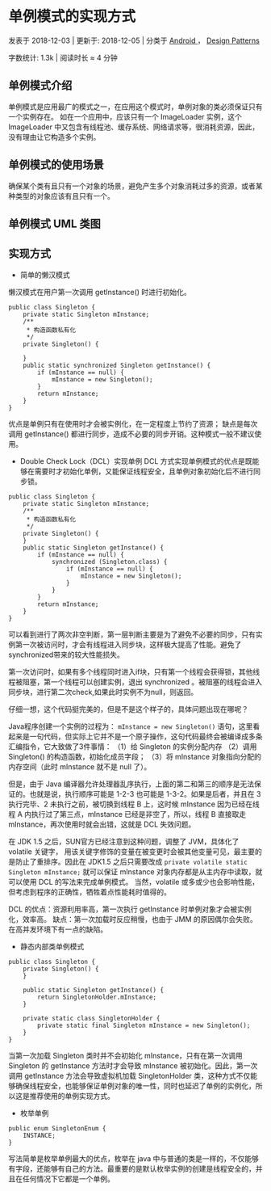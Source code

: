 # 单例模式的实现方式

 发表于 2018-12-03 | 更新于: 2018-12-05 | 分类于 [Android ](http://android9527.com/categories/Android/)， [Design Patterns](http://android9527.com/categories/Android/Design-Patterns/)

 字数统计: 1.3k | 阅读时长 ≈ 4 分钟

## 单例模式介绍

单例模式是应用最广的模式之一，在应用这个模式时，单例对象的类必须保证只有一个实例存在。
如在一个应用中，应该只有一个 ImageLoader 实例，这个 ImageLoader 中又包含有线程池、缓存系统、网络请求等，很消耗资源，因此，没有理由让它构造多个实例。

## 单例模式的使用场景

确保某个类有且只有一个对象的场景，避免产生多个对象消耗过多的资源，或者某种类型的对象应该有且只有一个。



## 单例模式 UML 类图

## 实现方式

- 简单的懒汉模式

懒汉模式在用户第一次调用 getInstance() 时进行初始化。

```
public class Singleton {
    private static Singleton mInstance;
    /**
     * 构造函数私有化
     */
    private Singleton() {

    }
    public static synchronized Singleton getInstance() {
        if (mInstance == null) {
            mInstance = new Singleton();
        }
        return mInstance;
    }
}
```



优点是单例只有在使用时才会被实例化，在一定程度上节约了资源；
缺点是每次调用 getInstance() 都进行同步，造成不必要的同步开销。这种模式一般不建议使用。

- Double Check Lock（DCL）实现单例
  DCL 方式实现单例模式的优点是既能够在需要时才初始化单例，又能保证线程安全，且单例对象初始化后不进行同步锁。

```
public class Singleton {
    private static Singleton mInstance;
    /**
     * 构造函数私有化
     */
    private Singleton() {
    }
    public static Singleton getInstance() {
        if (mInstance == null) {
            synchronized (Singleton.class) {
                if (mInstance == null) {
                    mInstance = new Singleton();
                }
            }
        }
        return mInstance;
    }
}
```

可以看到进行了两次非空判断，第一层判断主要是为了避免不必要的同步，只有实例第一次被访问时，才会有线程进入同步块，这样极大提高了性能。避免了synchronized带来的较大性能损失。

第一次访问时，如果有多个线程同时进入if块，只有第一个线程会获得锁，其他线程被阻塞，第一个线程可以创建实例，退出 synchronized 。被阻塞的线程会进入同步块，进行第二次check,如果此时实例不为null，则返回。

仔细一想，这个代码挺完美的，但是不是这个样子的，具体问题出现在哪呢？

Java程序创建一个实例的过程为： `mInstance = new Singleton()` 语句，这里看起来是一句代码，但实际上它并不是一个原子操作，这句代码最终会被编译成多条汇编指令，它大致做了3件事情：
（1）给 Singleton 的实例分配内存
（2）调用 Singleton() 的构造函数，初始化成员字段；
（3）将 mInstance 对象指向分配的内存空间（此时 mInstance 就不是 null 了）。

但是，由于 Java 编译器允许处理器乱序执行，上面的第二和第三的顺序是无法保证的。也就是说，执行顺序可能是 1-2-3 也可能是 1-3-2。如果是后者，并且在 3 执行完毕、2 未执行之前，被切换到线程 B 上，这时候 mInstance 因为已经在线程 A 内执行过了第三点，mInstance 已经是非空了，所以，线程 B 直接取走 mInstance，再次使用时就会出错，这就是 DCL 失效问题。

在 JDK 1.5 之后，SUN官方已经注意到这种问题，调整了 JVM，具体化了 volatile 关键字，
用该关键字修饰的变量在被变更时会被其他变量可见，最主要的是防止了重排序。因此在 JDK1.5 之后只需要改成 `private volatile static Singleton mInstance;` 就可以保证 mInstance 对象内存都是从主内存中读取，就可以使用 DCL 的写法来完成单例模式。
当然，volatile 或多或少也会影响性能，但考虑到程序的正确性，牺牲着点性能耗时值得的。

DCL 的优点：资源利用率高，第一次执行 getInstance 时单例对象才会被实例化，效率高。
缺点：第一次加载时反应稍慢，也由于 JMM 的原因偶尔会失败。在高并发环境下有一点的缺陷。

- 静态内部类单例模式

```
public class Singleton {
    private Singleton() {
    }

    public static Singleton getInstance() {
        return SingletonHolder.mInstance;
    }

    private static class SingletonHolder {
        private static final Singleton mInstance = new Singleton();
    }
}
```

当第一次加载 Singleton 类时并不会初始化 mInstance，只有在第一次调用 Singleton 的 getInstance 方法时才会导致 mInstance 被初始化。因此，第一次调用 getInstance 方法会导致虚拟机加载 SingletonHolder 类，这种方式不仅能够确保线程安全，也能够保证单例对象的唯一性，同时也延迟了单例的实例化，所以这是推荐使用的单例实现方式。

- 枚举单例

```
public enum SingletonEnum {
    INSTANCE;
}
```

写法简单是枚举单例最大的优点，枚举在 java 中与普通的类是一样的，不仅能够有字段，还能够有自己的方法。最重要的是默认枚举实例的创建是线程安全的，并且在任何情况下它都是一个单例。